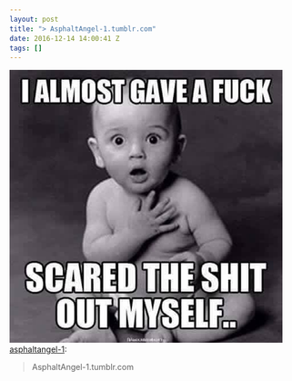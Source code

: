 ```yaml
---
layout: post
title: "> AsphaltAngel-1.tumblr.com"
date: 2016-12-14 14:00:41 Z
tags: []
---
```

![](/media/2016/12/154464270045.jpg)
[asphaltangel-1](http://asphaltangel-1.tumblr.com/post/154387104298/asphaltangel-1tumblrcom):

> AsphaltAngel-1.tumblr.com
